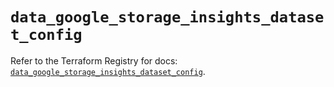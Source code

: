 # `data_google_storage_insights_dataset_config`

Refer to the Terraform Registry for docs: [`data_google_storage_insights_dataset_config`](https://registry.terraform.io/providers/hashicorp/google-beta/6.48.0/docs/data-sources/google_storage_insights_dataset_config).
